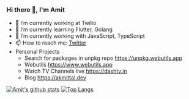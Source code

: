 ### Hi there 👋, I'm Amit


- 🔭 I’m currently working at Twilio
- 🌱 I’m currently learning Flutter, Golang
- 👯 I’m currently working with JavaScript, TypeScript
- 📫 How to reach me: [Twitter](http://twitter.com/ak_mittal)
- Personal Projects 
  - Search for packages in unpkg repo https://unpkg.webutils.app
  - Webutils https://www.webutils.app
  - Watch TV Channels live https://dashtv.in
  - Blog https://akmittal.dev

[![Amit's github stats](https://github-readme-stats.vercel.app/api?username=akmittal&show_icons=true&theme=radical)](https://github.com/anuraghazra/github-readme-stats)
[![Top Langs](https://github-readme-stats.vercel.app/api/top-langs/?username=akmittal&layout=compact&show_icons=true&theme=radical)](https://github.com/anuraghazra/github-readme-stats)


